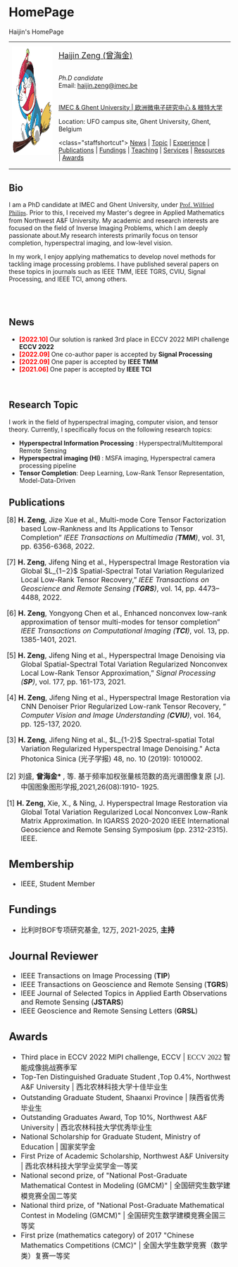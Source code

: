 # HomePage
Haijin's HomePage

<!DOCTYPE html PUBLIC "-//W3C//DTD XHTML 1.1//EN" "http://www.w3.org/TR/xhtml11/DTD/xhtml11.dtd">
<html xmlns="http://www.w3.org/1999/xhtml" xml:lang="en">
<head>
<meta name="robots" content="index, follow" />
<meta name="generator" content="jemdoc, see http://jemdoc.jaboc.net/" />
<meta http-equiv="Content-Type" content="text/html;charset=utf-8" />
<meta name="keywords" content="Haijin Zeng, 曾海金, Remote Sensing, Image Processing, Deep Learning, Denoising, Cloud Removal, Hyperspecral">
<link rel="stylesheet" href="./jemdoc.css" type="text/css" />
<script src="jquery.min.js"></script>
<link rel="shortcut icon" href="./Files/DMU_64.ico">
<title>Haijin Zeng</title>
</head>


<body>

<a id="home" class="anchor"></a>
<div id="container">
<div class="container">

<table class="imgtable"><tr><td>
<a href="./"><img src="./doraemon.png" alt="" height="245px" /></a>&nbsp;</td>
<td align="left"><p><a href="./"><font size="4">Haijin Zeng (</font><font size="4"; font style="font-family:Microsoft YaHei">曾海金</font><font size="4">)</font></a><br />
<br />

<i>Ph.D candidate</i><br />
Email: haijin.zeng@imec.be <br />
<br />

<a href="https://www.imec-int.com/en" target="_blank"> IMEC & Ghent University | 欧洲微电子研究中心 & 根特大学 </a><br />
<!-- <a href="http://ist.dlmu.edu.cn/" target="_blank">TELIN department</a><br />
<a href="https://www.x-mol.com/groups/CHRIS_Studio" target="_blank">Image Processing and Interpretation</a><br />
<br /> -->

<!-- [<a href="https://scholar.google.com/citations?user=Hb6OKF0AAAAJ&hl=en" target="_blank">Google Scholar</a>]
[<a href="https://github.com/qzhang95" target="_blank">GitHub</a>]
[<a href="https://www.researchgate.net/profile/Qiang-Zhang-147" target="_blank">ResearchGate</a>]
[<a href="https://orcid.org/0000-0002-7116-9327" target="_blank">ORCID</a>]
[<a href="https://www.x-mol.com/groups/CHRIS_Studio" target="_blank">CHIRS Team</a>]
[<a href="./Files/weixin.png" target="_blank"><font style="font-family:Microsoft YaHei">微信</font></a>]
[<a href="./Files/CV.pdf" target="_blank"><font style="font-family:Microsoft YaHei">中文简历</font></a>]
<br /> -->

Location: UFO campus site, Ghent University, Ghent, Belgium<br />

<class="staffshortcut">
<A HREF="#News">News</A> |
<A HREF="#Topic">Topic</A> |
<A HREF="#Experience">Experience</A> |
<A HREF="#Publications">Publications</A> |
<A HREF="#Fundings">Fundings</A> |
<A HREF="#Fundings">Teaching</A> |
<A HREF="#Services">Services</A> |
<A HREF="#Resources">Resources</A> |
<A HREF="#Awards">Awards</A>
<br />

</td></tr></table>



<A NAME="Bio"><h2>Bio</h2></A>
<!-- 曾海金，1996年11月生，江西人，研究方向为高光谱/多光谱信息处理、计算机视觉与机器学习。以第一作者在IEEE TMM、IEEE TGRS、IEEE TCI， CVIU等图像处理/遥感领域的顶级期刊上发表SCI论文6篇，EI论文2篇。先后荣获国家奖学金、陕西省优秀毕业生、Northwest A&F University十佳毕业生（10/2453）、中国研究生数学建模竞赛全国二等奖、全国三等奖、全国大学生数学竞赛（数学类）一等奖等奖项荣誉。
 -->
I am a PhD candidate at IMEC and Ghent University, under <a href="https://scholar.google.com/citations?hl=en&user=KJiFumUAAAAJ&view_op=list_works&sortby=pubdate" target="_blank" target="_blank"><font style="font-family:Microsoft YaHei">Prof. Wilfried Philips</font></a>. Prior to this, I received my Master's degree in Applied Mathematics from Northwest A&F University. My academic and research interests are focused on the field of Inverse Imaging Problems, which I am deeply passionate about.My research interests primarily focus on tensor completion, hyperspectral imaging, and low-level vision.

In my work, I enjoy applying mathematics to develop novel methods for tackling image processing problems. I have published several papers on these topics in journals such as IEEE TMM, IEEE TGRS, CVIU, Signal Processing, and IEEE TCI, among others.
 
<br />
<br />
<!-- <p style="text-align: center"><img src="./Files/dongtu2.gif" alt="" width="20px"/><b><font size="4"; color="#FF0000"> 招收2023级硕士生2~3名, 欢迎各位考研或保研的同学报名！ 有意愿者请把简历发至本人邮箱, 期待你我能共同成长！</font> </b></p> -->



<A NAME="News"><h2>News</h2></A>
<ul>
<li> <b> <font color="#FF0000">[2022.10]</font> </b> Our solution is ranked 3rd place in ECCV 2022 MIPI challenge <b>ECCV 2022</b> 
<li> <b> <font color="#FF0000">[2022.09]</font> </b> One co-author paper is accepted by <b>Signal Processing</b> 
<li> <b> <font color="#FF0000">[2022.09]</font> </b> One paper is accepted by <b>IEEE TMM</b> 
<li> <b> <font color="#FF0000">[2021.06]</font> </b> One paper is accepted by <b>IEEE TCI</b> 
</ul>
<br />



<A NAME="Topic"><h2>Research Topic</h2></A>
I work in the field of hyperspectral imaging, computer vision, and tensor theory. Currently, I specifically focus on the following research topics:
<ul>
<li><b>Hyperspectral Information Processing</b> : Hyperspectral/Multitemporal Remote Sensing</li>
<li><b>Hyperspectral imaging (HI) </b> : MSFA imaging, Hyperspectral camera processing pipeline</li>
<li><b>Tensor Completion</b>: Deep Learning, Low-Rank Tensor Representation, Model-Data-Driven</li>
</ul>


<A NAME="Publications"><h2>Publications</h2></A>
<font size="3"> 
<ul>
<p style="text-indent: -2rem;margin-left: 0rem;">
<span>[8] <b>H. Zeng</b>, Jize Xue et al., Multi-mode Core Tensor Factorization based Low-Rankness and Its Applications to Tensor Completion”
<i>IEEE Transactions on Multimedia (<b>TMM</b>)</i>,
vol. 31, pp. 6356-6368, 2022.
</span>
</p>

<p style="text-indent: -2rem;margin-left: 0rem;">
<span>[7] <b>H. Zeng</b>, Jifeng Ning et al., Hyperspectral Image Restoration via Global $L_{1−2}$ Spatial-Spectral Total Variation Regularized Local Low-Rank Tensor Recovery,”
<i>IEEE Transactions on Geoscience and Remote Sensing (<b>TGRS</b>)</i>,
vol. 14, pp. 4473–4488, 2022.
</span>
</p>

<p style="text-indent: -2rem;margin-left: 0rem;">
<span>[6] <b>H. Zeng</b>, Yongyong Chen et al., Enhanced nonconvex low-rank approximation of tensor multi-modes for tensor completion”
<i>IEEE Transactions on Computational Imaging (<b>TCI</b>)</i>,
vol. 13, pp. 1385-1401, 2021.
</span>
</p>

<p style="text-indent: -2rem;margin-left: 0rem;">
<span>[5] <b>H. Zeng</b>, Jifeng Ning et al., Hyperspectral Image Denoising via Global Spatial-Spectral Total Variation Regularized Nonconvex Local Low-Rank Tensor Approximation,”
<i>Signal Processing (<b>SP</b>)</i>,
vol. 177, pp. 161-173, 2021.
</span>
</p>

<p style="text-indent: -2rem;margin-left: 0rem;">
<span>[4] <b>H. Zeng</b>, Jifeng Ning et al., Hyperspectral Image Restoration via CNN Denoiser Prior Regularized Low-rank Tensor Recovery, ” <i> Computer Vision and Image Understanding (<b>CVIU</b>)</i>,
vol. 164, pp. 125-137, 2020.
</span>
</p>

 <p style="text-indent: -2rem;margin-left: 0rem;">
<span>[3] <b>H. Zeng</b>, Jifeng Ning et al., $L_{1-2}$ Spectral-spatial Total Variation Regularized Hyperspectral Image Denoising." Acta Photonica Sinica (光子学报) 48, no. 10 (2019): 1010002.
</span>
</p>
 
 <p style="text-indent: -2rem;margin-left: 0rem;">
<span>[2] 刘盛, <b> 曾海金*  </b>, 等. 基于频率加权张量核范数的高光谱图像复原 [J].中国图象图形学报,2021,26(08):1910-
1925.
</span>
</p>

<p style="text-indent: -2rem;margin-left: 0rem;">
<span>[1]
<b>H. Zeng</b>, Xie, X., & Ning, J. Hyperspectral Image Restoration via Global Total Variation Regularized Local Nonconvex 
 Low-Rank Matrix Approximation. In IGARSS 2020-2020 IEEE International Geoscience and Remote Sensing Symposium (pp. 2312-2315). IEEE. 
</span>
</p>
 
<!-- <p style="text-indent: -2rem;margin-left: 0rem;">
<span>[1]
王 艺 卓，<b> 曾海金 </b>, 等. 基 于 张 量 截 断 核 范 数 的 高 光 谱 图 像 超 分 辨 率 重 构 [J]. 激 光 与 光 电 子 学 进
展,2019,56(21): 80-89.
</span>
</p> -->
</ul>
 
<A NAME="Membership"><h2>Membership</h2></A>
<font size="3">
<ul>
<li>IEEE, Student Member</li>
</ul>

<A NAME="Fundings"><h2>Fundings</h2></A>
<font size="3"> 
<ul>
<li>比利时BOF专项研究基金, 12万, 2021-2025, <b>主持</b></li>
</ul>

<A NAME="Journal Reviewer"><h2>Journal Reviewer</h2></A>
<font size="3">
<ul>
<li>IEEE Transactions on Image Processing (<b>TIP</b>)</li>
<li>IEEE Transactions on Geoscience and Remote Sensing (<b>TGRS</b>)</li>
<li>IEEE Journal of Selected Topics in Applied Earth Observations and Remote Sensing (<b>JSTARS</b>)</li>
<li>IEEE Geoscience and Remote Sensing Letters (<b>GRSL</b>)</li>
</ul>

<A NAME="Awards"><h2>Awards</h2></A>
<font size="3">
<ul>
<li>Third place in ECCV 2022 MIPI challenge, ECCV | <font style="font-family:Microsoft YaHei"> ECCV 2022 智能成像挑战赛季军</font></li>
<li>Top-Ten Distinguished Graduate Student ,Top 0.4%, Northwest A&F University | <font style="font-family:Microsoft YaHei">西北农林科技大学十佳毕业生</font></li>
<li>Outstanding Graduate Student, Shaanxi Province | <font style="font-family:Microsoft YaHei">陕西省优秀毕业生</font></li>
<li>Outstanding Graduates Award, Top 10%, Northwest A&F University | <font style="font-family:Microsoft YaHei">西北农林科技大学优秀毕业生</font></li>
<li>National Scholarship for Graduate Student, Ministry of Education | <font style="font-family:Microsoft YaHei">国家奖学金</font></li>
<li>First Prize of Academic Scholarship, Northwest A&F University | <font style="font-family:Microsoft YaHei">西北农林科技大学学业奖学金一等奖</font></li>
<li>National second prize, of "National Post-Graduate Mathematical Contest in Modeling (GMCM)" | <font style="font-family:Microsoft YaHei">全国研究生数学建模竞赛全国二等奖</font></li>
<li>National third prize, of "National Post-Graduate Mathematical Contest in Modeling (GMCM)" | <font style="font-family:Microsoft YaHei">全国研究生数学建模竞赛全国三等奖</font></li>
<li>First prize (mathematics category) of 2017 "Chinese Mathematics Competitions (CMC)" | <font style="font-family:Microsoft YaHei">全国大学生数学竞赛（数学类）复赛一等奖</font></li>
</ul>


<script type="text/javascript" src="//rf.revolvermaps.com/0/0/6.js?i=5x3ebj080sx&amp;m=7&amp;c=e63100&amp;cr1=ffffff&amp;f=arial&amp;l=0&amp;bv=90&amp;lx=-420&amp;ly=420&amp;hi=20&amp;he=7&amp;hc=a8ddff&amp;rs=80" async="async"></script>


<div id="article"></div>
<div id="back_top">
<div class="arrow"></div>
<div class="stick"></div>
</div>

<script>
$(function(){
    $(window).scroll(function(){  //If scroll
        var scrollt = document.documentElement.scrollTop + document.body.scrollTop; //Getting Height after scroll
        if( scrollt >400 )
        {
            $("#back_top").fadeIn(400);
        }
        else
        {
            $("#back_top").stop().fadeOut(400);
        }
    });

    $("#back_top").click(function(){

        $("html,body").animate({scrollTop:"0px"}, 200);

    });

});
</script>


<!--
All Rights Reserved by Haijin Zeng. Part of page is generated by <a href="http://jemdoc.jaboc.net/">jemdoc</a>.
-->

<!--
<font size="2"; color="#A0A0A0";>
<p style="text-align:center">Updating time: 2022.11.29</p>
</font>
-->

</body>
</html>
